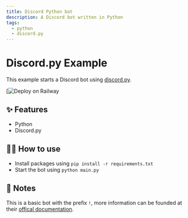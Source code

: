 ```yaml
---
title: Discord Python bot
description: A Discord bot written in Python
tags:
  - python
  - discord.py
---
```


# Discord.py Example

This example starts a Discord bot using [discord.py](https://discordpy.readthedocs.io/en/stable/).

[![Deploy on Railway](https://railway.app/new/template/PxM3nl)

## ✨ Features

- Python
- Discord.py

## 💁‍♀️ How to use

- Install packages using `pip install -r requirements.txt`
- Start the bot using `python main.py`

## 📝 Notes

This is a basic bot with the prefix `!`, more information can be founded at their [offical documentation](https://discordpy.readthedocs.io/en/stable/api.html).
